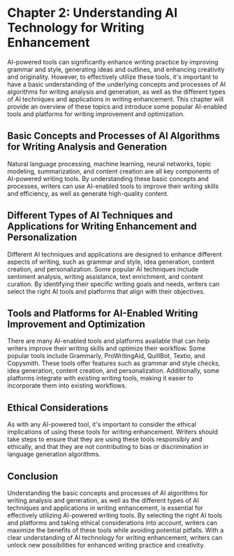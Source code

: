 Chapter 2: Understanding AI Technology for Writing Enhancement
==============================================================

AI-powered tools can significantly enhance writing practice by improving grammar and style, generating ideas and outlines, and enhancing creativity and originality. However, to effectively utilize these tools, it's important to have a basic understanding of the underlying concepts and processes of AI algorithms for writing analysis and generation, as well as the different types of AI techniques and applications in writing enhancement. This chapter will provide an overview of these topics and introduce some popular AI-enabled tools and platforms for writing improvement and optimization.

Basic Concepts and Processes of AI Algorithms for Writing Analysis and Generation
---------------------------------------------------------------------------------

Natural language processing, machine learning, neural networks, topic modeling, summarization, and content creation are all key components of AI-powered writing tools. By understanding these basic concepts and processes, writers can use AI-enabled tools to improve their writing skills and efficiency, as well as generate high-quality content.

Different Types of AI Techniques and Applications for Writing Enhancement and Personalization
---------------------------------------------------------------------------------------------

Different AI techniques and applications are designed to enhance different aspects of writing, such as grammar and style, idea generation, content creation, and personalization. Some popular AI techniques include sentiment analysis, writing assistance, text enrichment, and content curation. By identifying their specific writing goals and needs, writers can select the right AI tools and platforms that align with their objectives.

Tools and Platforms for AI-Enabled Writing Improvement and Optimization
-----------------------------------------------------------------------

There are many AI-enabled tools and platforms available that can help writers improve their writing skills and optimize their workflow. Some popular tools include Grammarly, ProWritingAid, QuillBot, Textio, and Copysmith. These tools offer features such as grammar and style checks, idea generation, content creation, and personalization. Additionally, some platforms integrate with existing writing tools, making it easier to incorporate them into existing workflows.

Ethical Considerations
----------------------

As with any AI-powered tool, it's important to consider the ethical implications of using these tools for writing enhancement. Writers should take steps to ensure that they are using these tools responsibly and ethically, and that they are not contributing to bias or discrimination in language generation algorithms.

Conclusion
----------

Understanding the basic concepts and processes of AI algorithms for writing analysis and generation, as well as the different types of AI techniques and applications in writing enhancement, is essential for effectively utilizing AI-powered writing tools. By selecting the right AI tools and platforms and taking ethical considerations into account, writers can maximize the benefits of these tools while avoiding potential pitfalls. With a clear understanding of AI technology for writing enhancement, writers can unlock new possibilities for enhanced writing practice and creativity.
